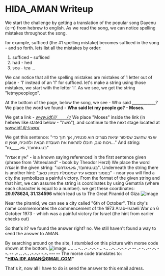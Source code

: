 # HIDA_AMAN Writeup

We start the challenge by getting a translation of the popular song Dayenu (דיינו) from hebrew to english.
As we read the song, we can notice spelling mistakes throughout the song.

for example, sufficed (the #1 spelling mistake) becomes sufliced in the song - and so forth.
lets list all the mistakes by order:
1. sufficed – sufliced
2. had - hed
3. sea - tea
...

We can notice that all the spelling mistakes are mistakes of 1 letter out of place - 'l' instead of an 'f' for sufficed.
let's make a string using those mistakes, we start with the letter 'l'.
As we see, we get the string "letmypeoplego".

At the bottom of the page, below the song, we see - Who said ____________?
We place the word we found - **Who said let my people go? - Moses**.

We get a link - _www.idf.il/_____/י/_
We place "Moses" inside the link (in hebrew like stated below - "משה"),
and continue to the next stage located at www.idf.il/משה/י/

We get this sentence:
"יש מי שחושב שסיפור יציאת מצרים הוא פנטזיה, אך תוך כדי ויכוח טוב, תוכלו להראות את העובדה הבאה ולהוכיח, שאין זו..."
And string: "בט.טזחובד, גא.____טו"

"אין זו אגדה" - is a known saying referenced in the first sentence given (phrase from "Altneuland" - book by Theodor Herzl)
We place the word אגדה in the given string: "בט.טזחובד, גא.אגדהטו".
Underneath the string there is another hint: "בסמוך תמצאו עיר שמסמלת ניצחון כואב" - near you will find a city the symbolizes a painful victory.
From the format of the given string and that hint, we can assume the string is coordinates by using Gematria (where each character is equal to a number).
we get these coordinates: **29.978624, 31.134596** which lead us to The Great Piramid of Giza
![image](https://user-images.githubusercontent.com/59180254/112946982-df94c180-913e-11eb-861d-bde497257d19.png)

Near the piramid, we can see a city called "6th of October".
This city's name commemorates the commencement of the 1973 Arab–Israeli War on 6 October 1973 - which was a painful victory for Israel (the hint from earlier checks out)

So that's it? we found the answer right? no.
We still haven't found a way to send the answer to AMAN.

By searching around on the site, I stumbled on this picture with morse code shown at the bottom.
![image](https://user-images.githubusercontent.com/59180254/112947546-9729d380-913f-11eb-960b-060f04d01154.png)
**.... .. -.. .- .-.-.- .. -.. ..-. .-.-.- .- -- .- -. .--.-. --. -- .- .. .-.. .-.-.- -.-. --- --**
The morse code translates to: **"HIDA.IDF.AMAN@GMAIL.COM"**

That's it, now all I have to do is send the answer to this email adress.
